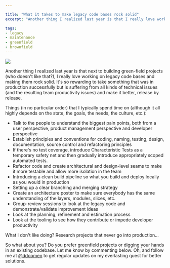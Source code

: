 ```yaml
---

title: "What it takes to make legacy code bases rock solid"
excerpt: "Another thing I realized last year is that I really love working on legacy code bases and making them rock solid."

tags:
- legacy
- maintenance
- greenfield
- brownfield
---
```


<img src="{{ site.url }}{{ site.baseurl }}/assets/images/posts/2023/ruins.jpg" class="align-center"/> 

Another thing I realized last year is that next to building green-field projects (who doesn't like that?), I really love working on legacy code bases and making them rock solid. It's so rewarding to take something that was in production successfully but is suffering from all kinds of technical issues (and the resulting team productivity issues) and make it better, release by release. 

Things (in no particular order) that I typically spend time on (although it all highly depends on the state, the goals, the needs, the culture, etc.):

* Talk to the people to understand the biggest pain points, both from a user perspective, product management perspective and developer perspective
* Establish principles and conventions for coding, naming, testing, design, documentation, source control and refactoring principles
* If there's no test coverage, introduce Characteristic Tests as a temporary safety net and then gradually introduce appropriately scoped automated tests. 
* Refactor code and create architectural and design-level seams to make it more testable and allow more isolation in the team
* Introducing a clean build pipeline so what you build and deploy locally as you would in production
* Setting up a clear branching and merging strategy
* Create an architecture poster to make sure everybody has the same understanding of the layers, modules, slices, etc.
* Group-review sessions to look at the legacy code and demonstrate/validate improvement ideas
* Look at the planning, refinement and estimation process
* Look at the tooling to see how they contribute or impede developer productivity

What I don't like doing? Research projects that never go into production…

So what about you? Do you prefer greenfield projects or digging your hands in an existing codebase. Let me know by commenting below. Oh, and follow me at [@ddoomen](https://twitter.com/ddoomen) to get regular updates on my everlasting quest for better solutions.
